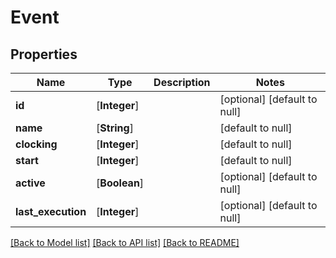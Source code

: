 # Event
## Properties

Name | Type | Description | Notes
------------ | ------------- | ------------- | -------------
**id** | [**Integer**] |  | [optional] [default to null]
**name** | [**String**] |  | [default to null]
**clocking** | [**Integer**] |  | [default to null]
**start** | [**Integer**] |  | [default to null]
**active** | [**Boolean**] |  | [optional] [default to null]
**last\_execution** | [**Integer**] |  | [optional] [default to null]

[[Back to Model list]](api/README.md#documentation-for-models) [[Back to API list]](api/README.md#documentation-for-api-endpoints) [[Back to README]](api/README.md)

